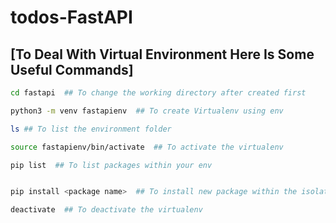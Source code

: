 # todos-FastAPI

## [To Deal With Virtual Environment  Here Is Some Useful Commands]

```sh
cd fastapi  ## To change the working directory after created first

python3 -m venv fastapienv  ## To create Virtualenv using env

ls ## To list the environment folder 

source fastapienv/bin/activate  ## To activate the virtualenv

pip list  ## To list packages within your env


pip install <package name>  ## To install new package within the isolated env

deactivate  ## To deactivate the virtualenv
```
